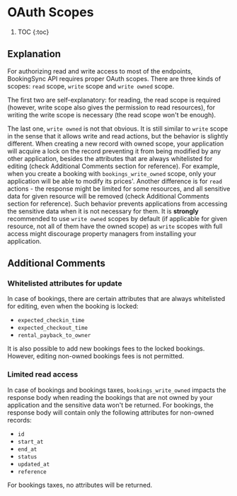 # OAuth Scopes

1. TOC
{:toc}

## Explanation

For authorizing read and write access to most of the endpoints, BookingSync API requires proper OAuth scopes. There are three kinds of scopes: `read` scope, `write` scope and `write owned` scope.

The first two are self-explanatory: for reading, the read scope is required (however, write scope also gives the permission to read resources), for writing the write scope is necessary (the read scope won't be enough).

The last one, `write owned` is not that obvious. It is still similar to `write` scope in the sense that it allows write and read actions, but the behavior is slightly different. When creating a new record with owned scope, your application will acquire a lock on the record preventing it from being modified by any other application, besides the attributes that are always whitelisted for editing (check Additional Comments section for reference). For example, when you create a booking with `bookings_write_owned` scope, only your application will be able to modify its prices'. Another difference is for `read` actions - the response might be limited for some resources, and all sensitive data for given resource will be removed (check Additional Comments section for reference). Such behavior prevents applications from accessing the sensitive data when it is not necessary for them. It is **strongly** recommended to use `write owned` scopes by default (if applicable for given resource, not all of them have the owned scope) as `write` scopes with full access might discourage property managers from installing your application.

## Additional Comments

### Whitelisted attributes for update

In case of bookings, there are certain attributes that are always whitelisted for editing, even when the booking is locked:

* `expected_checkin_time`
* `expected_checkout_time`
* `rental_payback_to_owner`

It is also possible to add new bookings fees to the locked bookings. However, editing non-owned bookings fees is not permitted.

### Limited read access

In case of bookings and bookings taxes, `bookings_write_owned` impacts the response body when reading the bookings that are not owned by your application and the sensitive data won't be returned. For bookings, the response body will contain only the following attributes for non-owned records:

* `id`
* `start_at`
* `end_at`
* `status`
* `updated_at`
* `reference`

For bookings taxes, no attributes will be returned.

